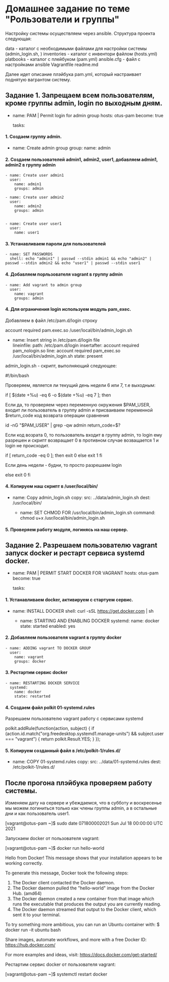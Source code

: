 # Домашнее задание по теме "Рользователи и группы"

Настройку системы осуществляем через ansible. Структура проекта следующая:

data - каталог с необходимыми файлами для настройки системы (admin_login.sh, )
inventories - каталог с инвентори файлом (hosts.yml)
platbooks - каталог с плейбуком (pam.yml)
ansible.cfg - файл с настройками ansible
Vagrantfile
readme.md

Далее идет описание плэйбука pam.yml, который настраивает поднятую вагрантом систему.


## Задание 1. Запрещаем всем пользователям, кроме группы admin, login по выходным дням.

- name: PAM | Permit login for admin group
  hosts: otus-pam
  become: true
  
  tasks:

#### 1. Создаем группу admin.

- name: Create admin group
      group:
        name: admin
      

#### 2. Создаем пользователей admin1, admin2, user1, добавляем admin1, admin2 в группу admin
    - name: Create user admin1
      user:
        name: admin1
        groups: admin
               
    - name: Create user admin2
      user:
        name: admin2
        groups: admin
        
        
    - name: Create user user1
      user:
        name: user1
      
      
#### 3. Устанавливаем пароли для пользователей

    - name: SET PASSWORDS
      shell: echo "admin1" | passwd --stdin admin1 && echo "admin2" | passwd --stdin admin2 && echo "user1" | passwd --stdin user1

#### 4. Добавляем порльзователя vagrant в группу admin  

    - name: Add vagrant to admin group
      user:
        name: vagrant
        groups: admin


#### 4. Для ограничения login используем модуль pam_exec.

Добавляем в файл /etc/pam.d/login строку

account required pam.exec.so /user/local/bin/admin_login.sh


- name: Insert string in /etc/pam.d/login file    
      lineinfile: 
        path: /etc/pam.d/login
        insertafter: account    required     pam_nologin.so
        line: account    required     pam_exec.so   /usr/local/bin/admin_login.sh
        state: present
        
        

admin_login.sh - скрипт, выполняющий следующее:

#!/bin/bash

Проверяем, является ли текущий день недели 6 или 7, т.е выходным:

if [ $(date +%u) -eq 6 -o $(date +%u) -eq 7 ]; then

Если да, то проверяем через переменную окружения $PAM_USER, входит ли пользователь в группу admin
и присваиваем переменной $return_code код возврата операции сравнения  

id -nG "$PAM_USER" | grep -qw admin
  return_code=$?
  
Если код возрата 0, то пользователь входит в группу admin, то login ему разрешен и скрипт возвращает 0
в противном случае возващается 1 и login не происходит.

  if [ return_code -eq 0 ]; then
     exit 0
    else
     exit 1
   fi

Если день недели - будни, то просто разрешаем login


else
  exit 0
fi

#### 4. Копируем наш скрипт в /user/local/bin/

- name: Copy admin_login.sh
      copy:
        src: ../data/admin_login.sh
        dest: /usr/local/bin/  
        
    - name: SET CHMOD FOR  /usr/local/bin/admin_login.sh
      command: chmod u+x /usr/local/bin/admin_login.sh

#### 5. Проверяем работу модуля, логинясь на наш сервер.




## Задание 2. Разрешаем пользователю vagrant запуск docker и рестарт сервиса systemd docker.

- name: PAM | PERMIT START DOCKER FOR VAGRANT
  hosts: otus-pam
  become: true
  
  tasks:

#### 1. Устанавливаем docker, активируем с стартуем сервис.

- name: INSTALL DOCKER
      shell: curl -sSL https://get.docker.com | sh
   
      
    - name: STARTING AND ENABLING DOCKER
      systemd:
        name: docker
        state: started
        enabled: yes  

#### 2. Добавляем пользователя vagrant в группу docker 

    - name: ADDING vagrant TO DOCKER GROUP
      user:
        name: vagrant
        groups: docker        
        
#### 3. Рестартим сервис docker

    - name: RESTARTING DOCKER SERVICE 
      systemd:
        name: docker
        state: restarted
        
#### 4. Создаем файл polkit 01-systemd.rules

Разрешаем пользователю vagrant работу с сервисами systemd


polkit.addRule(function(action, subject) {
 if (action.id.match("org.freedesktop.systemd1.manage-units") &&
subject.user === "vagrant") {
 return polkit.Result.YES;
 }
});
        

#### 5. Копируем созданный файл в /etc/polkit-1/rules.d/ 

- name: COPY 01-systemd.rules
      copy:
        src: ../data/01-systemd.rules
        dest: /etc/polkit-1/rules.d/ 
        
              





## После прогона плэйбука проверяем работу системы.


Изменяем дату на сервере и убеждаемся, что в субботу и воскресенье мы можем
логиниться только как члены группы admin, а в остальные дни и как пользователь user1.


[vagrant@otus-pam ~]$ sudo date 071800002021
Sun Jul 18 00:00:00 UTC 2021


Запускаем docker от пользователя vagrant:

[vagrant@otus-pam ~]$ docker run hello-world

Hello from Docker!
This message shows that your installation appears to be working correctly.

To generate this message, Docker took the following steps:
 1. The Docker client contacted the Docker daemon.
 2. The Docker daemon pulled the "hello-world" image from the Docker Hub.
    (amd64)
 3. The Docker daemon created a new container from that image which runs the
    executable that produces the output you are currently reading.
 4. The Docker daemon streamed that output to the Docker client, which sent it
    to your terminal.

To try something more ambitious, you can run an Ubuntu container with:
 $ docker run -it ubuntu bash

Share images, automate workflows, and more with a free Docker ID:
 https://hub.docker.com/

For more examples and ideas, visit:
 https://docs.docker.com/get-started/
 
 
Рестартим сервис docker от пользователя vagrant: 

[vagrant@otus-pam ~]$ systemctl restart docker

